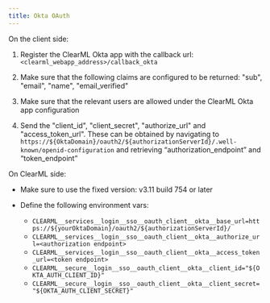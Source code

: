 ```yaml
---
title: Okta OAuth 
---
```


On the client side:

1. Register the ClearML Okta app with the callback url: `<clearml_webapp_address>/callback_okta`

1. Make sure that the following claims are configured to be returned: "sub", "email", "name", "email_verified"

1. Make sure that the relevant users are allowed under the ClearML Okta app configuration

1. Send the "client_id", "client_secret", "authorize_url" and "access_token_url". These can be obtained by navigating to 
  `https://${OktaDomain}/oauth2/${authorizationServerId}/.well-known/openid-configuration` and retrieving “authorization_endpoint” and “token_endpoint”

On ClearML side:

* Make sure to use the fixed version: v3.11 build 754 or later

* Define the following environment vars:

  * `CLEARML__services__login__sso__oauth_client__okta__base_url=https://${yourOktaDomain}/oauth2/${authorizationServerId}/`
  * `CLEARML__services__login__sso__oauth_client__okta__authorize_url=<authorization endpoint>`
  * `CLEARML__services__login__sso__oauth_client__okta__access_token_url=<token endpoint>`
  * `CLEARML__secure__login__sso__oauth_client__okta__client_id="${OKTA_AUTH_CLIENT_ID}"`
  * `CLEARML__secure__login__sso__oauth_client__okta__client_secret="${OKTA_AUTH_CLIENT_SECRET}"`